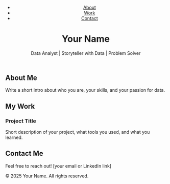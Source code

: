 <!DOCTYPE html>
<html lang="en">
<head>
  <meta charset="UTF-8">
  <meta name="viewport" content="width=device-width, initial-scale=1">
  <title>My Data Portfolio</title>
  <link rel="stylesheet" href="style.css">
</head>
<body>

  <header>
    <nav>
      <ul>
        <li><a href="#about">About</a></li>
        <li><a href="#work">Work</a></li>
        <li><a href="#contact">Contact</a></li>
      </ul>
    </nav>
    <h1>Your Name</h1>
    <p>Data Analyst | Storyteller with Data | Problem Solver</p>
  </header>

  <section id="about">
    <h2>About Me</h2>
    <p>Write a short intro about who you are, your skills, and your passion for data.</p>
  </section>

  <section id="work">
    <h2>My Work</h2>
    <div class="portfolio-item">
      <h3>Project Title</h3>
      <p>Short description of your project, what tools you used, and what you learned.</p>
    </div>
    <!-- Add more projects -->
  </section>

  <section id="contact">
    <h2>Contact Me</h2>
    <p>Feel free to reach out! [your email or LinkedIn link]</p>
  </section>

  <footer>
    <p>© 2025 Your Name. All rights reserved.</p>
  </footer>

</body>
</html>
